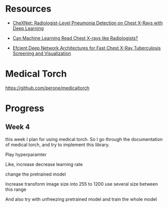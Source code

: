 # Resources
- [CheXNet: Radiologist-Level Pneumonia Detection on Chest 
X-Rays with Deep Learning](https://stanfordmlgroup.github.io/projects/chexnet/)

- [Can Machine Learning Read Chest X-rays like Radiologists?](
https://towardsdatascience.com/can-machine-learning-read-chest-x-rays-like-radiologists-part-1-7182cf4b87ff)

- [Efcient Deep Network Architectures for Fast Chest X-Ray Tuberculosis Screening and Visualization](https://www.nature.com/articles/s41598-019-42557-4.pdf)


# Medical Torch
https://github.com/perone/medicaltorch

# Progress
## Week 4
this week I plan for using medical torch. So I go through the
documentation of medical torch, and try to implement this library.

Play hyperparamter 

Like, increase decrease learning rate

change the pretrained model

Increase transform image size into 255 to 1200 use several size between
this range

And also try with unfreezing pretrained model and train the whole model